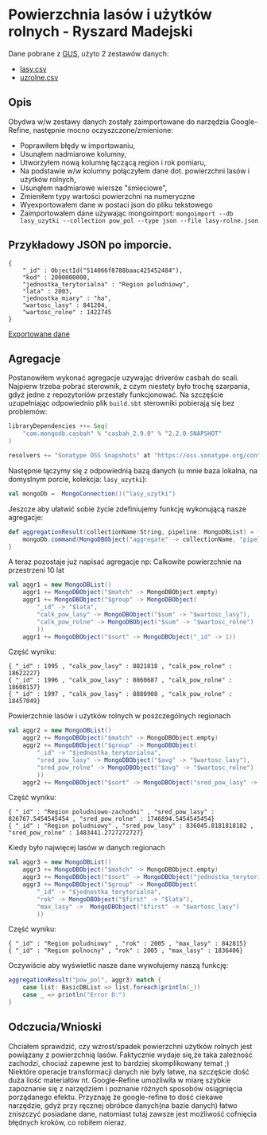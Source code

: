 # Powierzchnia lasów i użytków rolnych - Ryszard Madejski

Dane pobrane z [GUS](http://www.stat.gov.pl/bdl/app/strona.html?p_name=indeks), użyto 2 zestawów danych:
* [lasy.csv](http://sigma.ug.edu.pl/~rmadejski/lasy.csv)
* [uzrolne.csv](http://sigma.ug.edu.pl/~rmadejski/uzrolne.csv)

## Opis
Obydwa w/w zestawy danych zostały zaimportowane do narzędzia Google-Refine, następnie mocno oczyszczone/zmienione:
* Poprawiłem błędy w importowaniu,
* Usunąłem nadmiarowe kolumny,
* Utworzyłem nową kolumnę łączącą region i rok pomiaru,
* Na podstawie w/w kolumny połączyłem dane dot. powierzchni lasów i użytków rolnych,
* Usunąłem nadmiarowe wiersze "śmieciowe",
* Zmieniłem typy wartości powierzchni na numeryczne
* Wyexportowałem dane w postaci json do pliku tekstowego
* Zaimportowałem dane używając mongoimport: `mongoimport --db lasy_uzytki --collection pow_pol --type json --file lasy-rolne.json`

## Przykładowy JSON po imporcie.
```
{
	"_id" : ObjectId("514066f8788baac425452484"),
	"kod" : 2000000000,
	"jednostka_terytorialna" : "Region poludniowy",
	"lata" : 2003,
	"jednostka_miary" : "ha",
	"wartosc_lasy" : 841204,
	"wartosc_rolne" : 1422745
}
```

[Exportowane dane](/data/json/dane_xjedam.json)

## Agregacje

Postanowiłem wykonać agregacje uzywając driverów casbah do scali. Najpierw trzeba pobrać sterownik, z czym niestety było trochę szarpania, gdyż jedne z repozytoriów przestały funkcjonować. Na szczęście uzupełniając odpowiednio plik `build.sbt` sterowniki pobierają się bez problemów:
```Scala
libraryDependencies ++= Seq(
    "com.mongodb.casbah" % "casbah_2.9.0" % "2.2.0-SNAPSHOT"
)

resolvers += "Sonatype OSS Snapshots" at "https://oss.sonatype.org/content/repositories/snapshots"
```
Następnie łączymy się z odpowiednią bazą danych (u mnie baza lokalna, na domyslnym porcie, kolekcja: `lasy_uzytki`):
```Scala
val mongoDb =  MongoConnection()("lasy_uzytki")
```
Jeszcze aby ułatwić sobie życie zdefiniujemy funkcję wykonującą nasze agregacje:
```Scala
def aggregationResult(collectionName:String, pipeline: MongoDBList) = {
    mongoDb.command(MongoDBObject("aggregate" -> collectionName, "pipeline" -> pipeline)).get("result")
}
```
A teraz pozostaje już napisać agregacje np:
Calkowite powierzchnie na przestrzeni 10 lat
```Scala
val aggr1 = new MongoDBList()
    aggr1 += MongoDBObject("$match" -> MongoDBObject.empty)
    aggr1 += MongoDBObject("$group" -> MongoDBObject(
        "_id" -> "$lata",
        "calk_pow_lasy" -> MongoDBObject("$sum" -> "$wartosc_lasy"),
        "calk_pow_rolne" -> MongoDBObject("$sum" -> "$wartosc_rolne")
        ))
    aggr1 += MongoDBObject("$sort" -> MongoDBObject("_id" -> 1))
```
Część wyniku:
```
{ "_id" : 1995 , "calk_pow_lasy" : 8821818 , "calk_pow_rolne" : 18622227}
{ "_id" : 1996 , "calk_pow_lasy" : 8860687 , "calk_pow_rolne" : 18608157}
{ "_id" : 1997 , "calk_pow_lasy" : 8880908 , "calk_pow_rolne" : 18457049}
```
Powierzchnie lasów i użytków rolnych w poszczególnych regionach
```Scala
val aggr2 = new MongoDBList()
    aggr2 += MongoDBObject("$match" -> MongoDBObject.empty)
    aggr2 += MongoDBObject("$group" -> MongoDBObject(
        "_id" -> "$jednostka_terytorialna",
        "sred_pow_lasy" -> MongoDBObject("$avg" -> "$wartosc_lasy"),
        "sred_pow_rolne" -> MongoDBObject("$avg" -> "$wartosc_rolne")
        ))
    aggr2 += MongoDBObject("$sort" -> MongoDBObject("sred_pow_lasy" -> 1))
```
Część wyniku:
```
{ "_id" : "Region poludniowo-zachodni" , "sred_pow_lasy" : 826767.5454545454 , "sred_pow_rolne" : 1746894.5454545454}
{ "_id" : "Region poludniowy" , "sred_pow_lasy" : 836045.8181818182 , "sred_pow_rolne" : 1483441.2727272727}
```
Kiedy było najwięcej lasów w danych regionach
```Scala
val aggr3 = new MongoDBList()
    aggr3 += MongoDBObject("$match" -> MongoDBObject.empty)
    aggr3 += MongoDBObject("$sort" -> MongoDBObject("jednostka_terytorialna" -> 1, "wartosc_lasy" -> -1))
    aggr3 += MongoDBObject("$group" -> MongoDBObject(
        "_id" -> "$jednostka_terytorialna",
        "rok" -> MongoDBObject("$first" -> "$lata"),
        "max_lasy" ->  MongoDBObject("$first" -> "$wartosc_lasy")
        ))
```
Część wyniku:
```
{ "_id" : "Region poludniowy" , "rok" : 2005 , "max_lasy" : 842815}
{ "_id" : "Region polnocny" , "rok" : 2005 , "max_lasy" : 1836406}
```

Oczywiście aby wyświetlić nasze dane wywołujemy naszą funkcję:
```Scala
aggregationResult("pow_pol", aggr3) match {
    case list: BasicDBList => list.foreach(println(_))
    case _ => println("Error D:")
}
```
## Odczucia/Wnioski
Chciałem sprawdzić, czy wzrost/spadek powierzchni użytków rolnych jest powiązany z powierzchnią lasów. Faktycznie wydaje się,że taka zależność zachodzi, chociaż zapewne jest to bardziej skomplikowany temat ;)
Niektóre operacje transformacji danych nie były łatwe, na szczęście dość duża ilość materiałów nt. Google-Refine umożliwiła w miarę szybkie zapoznanie się z narzędziem i poznanie różnych sposobów osiągnięcia porządanego efektu. Przyznaję że google-refine to dość ciekawe narzędzie, gdyż przy ręcznej obróbce danych(na bazie danych) łatwo zniszczyć posiadane dane, natomiast tutaj zawsze jest możliwość cofnięcia błędnych kroków, co robiłem nieraz.
